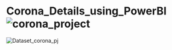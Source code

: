# Corona_Details_using_PowerBI![corona_project](https://github.com/antonysebin/Corona_Details_using_PowerBI/assets/122266664/cc311ad1-69ae-4c61-9de0-a2bf974c05e0)
![Dataset_corona_pj](https://github.com/antonysebin/Corona_Details_using_PowerBI/assets/122266664/d83faa76-5747-45bd-8b90-54fe613550d9)
